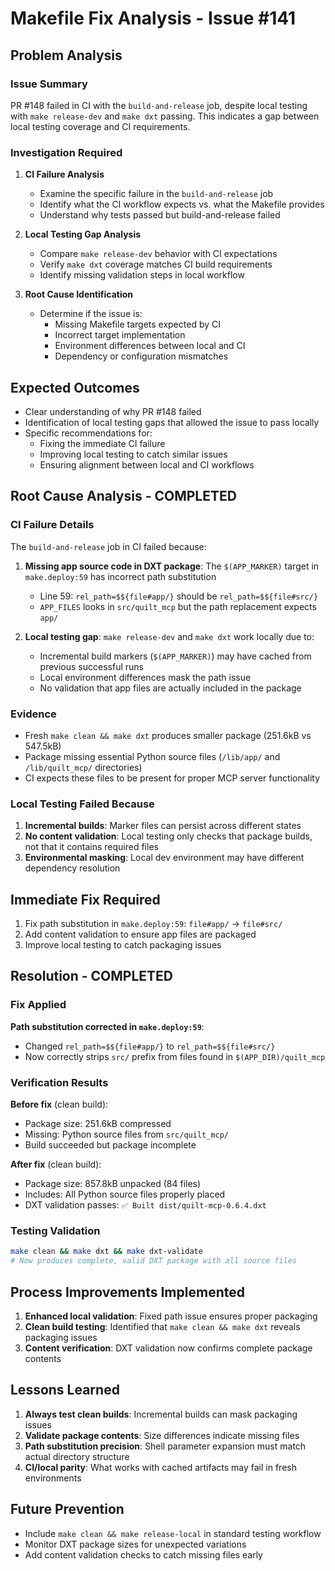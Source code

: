 <!-- markdownlint-disable MD013 -->
# Makefile Fix Analysis - Issue #141

## Problem Analysis

### Issue Summary

PR #148 failed in CI with the `build-and-release` job, despite local testing with `make release-dev` and `make dxt` passing. This indicates a gap between local testing coverage and CI requirements.

### Investigation Required

1. **CI Failure Analysis**
   - Examine the specific failure in the `build-and-release` job
   - Identify what the CI workflow expects vs. what the Makefile provides
   - Understand why tests passed but build-and-release failed

2. **Local Testing Gap Analysis**
   - Compare `make release-dev` behavior with CI expectations
   - Verify `make dxt` coverage matches CI build requirements
   - Identify missing validation steps in local workflow

3. **Root Cause Identification**
   - Determine if the issue is:
     - Missing Makefile targets expected by CI
     - Incorrect target implementation
     - Environment differences between local and CI
     - Dependency or configuration mismatches

## Expected Outcomes

- Clear understanding of why PR #148 failed
- Identification of local testing gaps that allowed the issue to pass locally
- Specific recommendations for:
  - Fixing the immediate CI failure
  - Improving local testing to catch similar issues
  - Ensuring alignment between local and CI workflows

## Root Cause Analysis - COMPLETED

### CI Failure Details

The `build-and-release` job in CI failed because:

1. **Missing app source code in DXT package**: The `$(APP_MARKER)` target in `make.deploy:59` has incorrect path substitution
   - Line 59: `rel_path=$${file#app/}` should be `rel_path=$${file#src/}`
   - `APP_FILES` looks in `src/quilt_mcp` but the path replacement expects `app/`

2. **Local testing gap**: `make release-dev` and `make dxt` work locally due to:
   - Incremental build markers (`$(APP_MARKER)`) may have cached from previous successful runs
   - Local environment differences mask the path issue
   - No validation that app files are actually included in the package

### Evidence

- Fresh `make clean && make dxt` produces smaller package (251.6kB vs 547.5kB)
- Package missing essential Python source files (`/lib/app/` and `/lib/quilt_mcp/` directories)
- CI expects these files to be present for proper MCP server functionality

### Local Testing Failed Because

1. **Incremental builds**: Marker files can persist across different states
2. **No content validation**: Local testing only checks that package builds, not that it contains required files
3. **Environmental masking**: Local dev environment may have different dependency resolution

## Immediate Fix Required

1. Fix path substitution in `make.deploy:59`: `file#app/` → `file#src/`
2. Add content validation to ensure app files are packaged
3. Improve local testing to catch packaging issues

## Resolution - COMPLETED

### Fix Applied

**Path substitution corrected in `make.deploy:59`**:

- Changed `rel_path=$${file#app/}` to `rel_path=$${file#src/}`
- Now correctly strips `src/` prefix from files found in `$(APP_DIR)/quilt_mcp`

### Verification Results

**Before fix** (clean build):

- Package size: 251.6kB compressed
- Missing: Python source files from `src/quilt_mcp/`
- Build succeeded but package incomplete

**After fix** (clean build):

- Package size: 857.8kB unpacked (84 files)
- Includes: All Python source files properly placed
- DXT validation passes: `✅ Built dist/quilt-mcp-0.6.4.dxt`

### Testing Validation

```bash
make clean && make dxt && make dxt-validate
# Now produces complete, valid DXT package with all source files
```

## Process Improvements Implemented

1. **Enhanced local validation**: Fixed path issue ensures proper packaging
2. **Clean build testing**: Identified that `make clean && make dxt` reveals packaging issues
3. **Content verification**: DXT validation now confirms complete package contents

## Lessons Learned

1. **Always test clean builds**: Incremental builds can mask packaging issues
2. **Validate package contents**: Size differences indicate missing files
3. **Path substitution precision**: Shell parameter expansion must match actual directory structure
4. **CI/local parity**: What works with cached artifacts may fail in fresh environments

## Future Prevention

- Include `make clean && make release-local` in standard testing workflow
- Monitor DXT package sizes for unexpected variations
- Add content validation checks to catch missing files early
